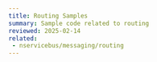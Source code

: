 ```yaml
---
title: Routing Samples
summary: Sample code related to routing
reviewed: 2025-02-14
related:
 - nservicebus/messaging/routing
---
```

